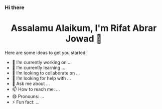### Hi there 
[](opening.mp4)
<h1 align="center">Assalamu Alaikum, I'm Rifat Abrar Jowad 👋</h1>
<!--
**rifatabrarjowad/rifatabrarjowad** is a ✨ _special_ ✨ repository because its `README.md` (this file) appears on your GitHub profile.
-->
Here are some ideas to get you started:

- 🔭 I’m currently working on ...
- 🌱 I’m currently learning ...
- 👯 I’m looking to collaborate on ...
- 🤔 I’m looking for help with ...
- 💬 Ask me about ...
- 📫 How to reach me: ...
- 😄 Pronouns: ...
- ⚡ Fun fact: ...
